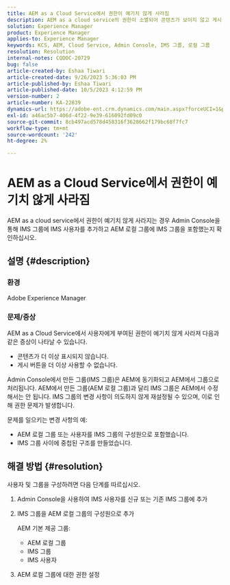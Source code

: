```yaml
---
title: AEM as a Cloud Service에서 권한이 예기치 않게 사라짐
description: AEM as a cloud service의 권한이 소멸되어 콘텐츠가 보이지 않고 게시 옵션이 누락되는 방법에 대해 알아봅니다.
solution: Experience Manager
product: Experience Manager
applies-to: Experience Manager
keywords: KCS, AEM, Cloud Service, Admin Console, IMS 그룹, 로컬 그룹
resolution: Resolution
internal-notes: CQDOC-20729
bug: false
article-created-by: Eshaa Tiwari
article-created-date: 9/26/2023 5:36:03 PM
article-published-by: Eshaa Tiwari
article-published-date: 10/5/2023 4:12:59 PM
version-number: 2
article-number: KA-22839
dynamics-url: https://adobe-ent.crm.dynamics.com/main.aspx?forceUCI=1&pagetype=entityrecord&etn=knowledgearticle&id=26b81524-935c-ee11-be6f-6045bd006704
exl-id: a46ac5b7-406d-4f22-9e39-616092fd09c0
source-git-commit: 8cb497acd578d458316f3628662f179bc68f7fc7
workflow-type: tm+mt
source-wordcount: '242'
ht-degree: 2%

---
```


# AEM as a Cloud Service에서 권한이 예기치 않게 사라짐


AEM as a cloud service에서 권한이 예기치 않게 사라지는 경우 Admin Console을 통해 IMS 그룹에 IMS 사용자를 추가하고 AEM 로컬 그룹에 IMS 그룹을 포함했는지 확인하십시오.

## 설명 {#description}


### 환경

Adobe Experience Manager

### <b>문제/</b>증상

AEM as a Cloud Service에서 사용자에게 부여된 권한이 예기치 않게 사라져 다음과 같은 증상이 나타날 수 있습니다.

- 콘텐츠가 더 이상 표시되지 않습니다.
- 게시 버튼을 더 이상 사용할 수 없습니다.


Admin Console에서 만든 그룹(IMS 그룹)은 AEM에 동기화되고 AEM에서 그룹으로 처리됩니다. AEM에서 만든 그룹(AEM 로컬 그룹)과 달리 IMS 그룹은 AEM에서 수정해서는 안 됩니다. IMS 그룹의 변경 사항이 의도하지 않게 재설정될 수 있으며, 이로 인해 권한 문제가 발생합니다.

문제를 일으키는 변경 사항의 예:

- AEM 로컬 그룹 또는 사용자를 IMS 그룹의 구성원으로 포함했습니다.
- IMS 그룹 사이에 중첩된 구조를 만들었습니다.



## 해결 방법 {#resolution}


사용자 및 그룹을 구성하려면 다음 단계를 따르십시오.

1. Admin Console을 사용하여 IMS 사용자를 신규 또는 기존 IMS 그룹에 추가
2. IMS 그룹을 AEM 로컬 그룹의 구성원으로 추가

   AEM 기본 제공 그룹:

   - AEM 로컬 그룹
   - IMS 그룹
   - IMS 사용자
3. AEM 로컬 그룹에 대한 권한 설정

